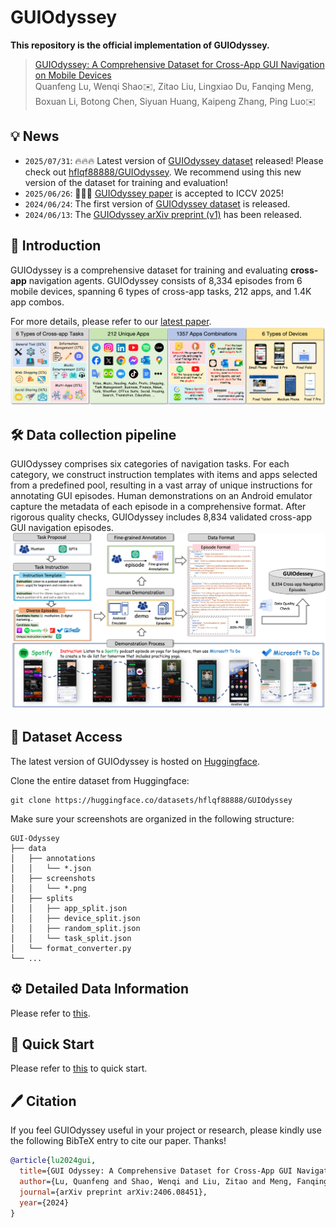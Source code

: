 # GUIOdyssey

**This repository is the official implementation of GUIOdyssey.**

> [GUIOdyssey: A Comprehensive Dataset for Cross-App GUI Navigation on Mobile Devices](assets/GUIOdyssey.pdf)  
> Quanfeng Lu, Wenqi Shao✉️, Zitao Liu, Lingxiao Du, Fanqing Meng, Boxuan Li, Botong Chen, Siyuan Huang, Kaipeng Zhang, Ping Luo✉️


## 💡 News
- `2025/07/31`: 🔥🔥🔥 Latest version of [GUIOdyssey dataset](https://huggingface.co/datasets/hflqf88888/GUIOdyssey) released! Please check out [hflqf88888/GUIOdyssey](https://huggingface.co/datasets/hflqf88888/GUIOdyssey). We recommend using this new version of the dataset for training and evaluation!
- `2025/06/26`: 🎉🎉🎉 [GUIOdyssey paper](assets/GUIOdyssey.pdf) is accepted to ICCV 2025!
- `2024/06/24`: The first version of [GUIOdyssey dataset](https://huggingface.co/datasets/OpenGVLab/GUI-Odyssey) is released.
- `2024/06/13`: The [GUIOdyssey arXiv preprint (v1)](https://arxiv.org/pdf/2406.08451) has been released.



## 🔆 Introduction
GUIOdyssey is a comprehensive dataset for training and evaluating **cross-app** navigation agents. GUIOdyssey consists of 8,334 episodes from 6 mobile devices, spanning 6 types of cross-app tasks, 212 apps, and 1.4K app combos.   

For more details, please refer to our [latest paper](assets/GUIOdyssey.pdf).
![overview](assets/dataset_overview.jpg)


## 🛠️ Data collection pipeline 
GUIOdyssey comprises six categories of navigation tasks. For each category, we construct instruction templates with items and apps selected from a predefined pool, resulting in a vast array of unique instructions for annotating GUI episodes. Human demonstrations on an Android emulator capture the metadata of each episode in a comprehensive format. After rigorous quality checks, GUIOdyssey includes 8,834 validated cross-app GUI navigation episodes.
![pipeline](assets/pipeline.jpg)


## 💫 Dataset Access

The latest version of GUIOdyssey is hosted on [Huggingface](https://huggingface.co/datasets/hflqf88888/GUIOdyssey). 

Clone the entire dataset from Huggingface:

```shell
git clone https://huggingface.co/datasets/hflqf88888/GUIOdyssey
```
Make sure your screenshots are organized in the following structure:


```
GUI-Odyssey
├── data
│   ├── annotations
│   │   └── *.json
│   ├── screenshots
│   │   └── *.png
│   ├── splits
│   │   ├── app_split.json
│   │   ├── device_split.json
│   │   ├── random_split.json
│   │   └── task_split.json
│   └── format_converter.py
└── ...
```


## ⚙️ Detailed Data Information
Please refer to [this](introduction.md).


## 🚀 Quick Start

Please refer to [this](Quickstart.md) to quick start.


## 🖊️ Citation 
If you feel GUIOdyssey useful in your project or research, please kindly use the following BibTeX entry to cite our paper. Thanks!
```bib
@article{lu2024gui,
  title={GUI Odyssey: A Comprehensive Dataset for Cross-App GUI Navigation on Mobile Devices},
  author={Lu, Quanfeng and Shao, Wenqi and Liu, Zitao and Meng, Fanqing and Li, Boxuan and Chen, Botong and Huang, Siyuan and Zhang, Kaipeng and Qiao, Yu and Luo, Ping},
  journal={arXiv preprint arXiv:2406.08451},
  year={2024}
}
```
